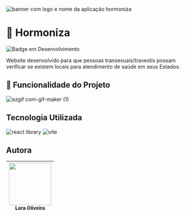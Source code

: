 ![banner com logo e nome da aplicação hormoniza](https://user-images.githubusercontent.com/67487460/181871030-2d516ca2-cb69-4849-bc00-221e710a93c1.png)

# :pill: Hormoniza

![Badge em Desenvolvimento](http://img.shields.io/static/v1?label=STATUS&message=EM%20DESENVOLVIMENTO&color=GREEN&style=for-the-badge)

Website desenvolvido para que pessoas transexuais/travestis possam verificar se existem locais para atendimento de saúde em seus Estados.

## :crystal_ball: Funcionalidade do Projeto
![ezgif com-gif-maker (1)](https://user-images.githubusercontent.com/67487460/181871891-a330feba-7ad5-408d-8658-3932c3b4cb12.gif)

## Tecnologia Utilizada
![react library](https://img.shields.io/badge/React-20232A?style=for-the-badge&logo=react&logoColor=61DAFB)
![vite](https://img.shields.io/badge/Vite-B73BFE?style=for-the-badge&logo=vite&logoColor=FFD62E)

## Autora

| [<img src="https://avatars.githubusercontent.com/u/67487460?v=4" width=115><br><sub>Lara Oliveira</sub>](https://github.com/laraof) |  
| :---: | 


